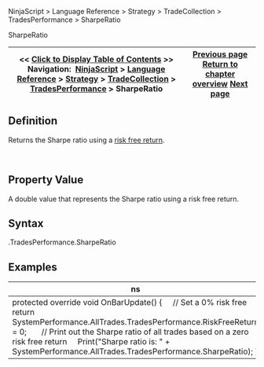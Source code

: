 ﻿
NinjaScript > Language Reference > Strategy > TradeCollection > TradesPerformance > SharpeRatio

SharpeRatio

| << [Click to Display Table of Contents](sharperatio.md) >> **Navigation:**     [NinjaScript](ninjascript.md) > [Language Reference](language_reference_wip.md) > [Strategy](strategy.md) > [TradeCollection](tradecollection.md) > [TradesPerformance](tradesperformance.md) > SharpeRatio | [Previous page](riskfreereturn.md) [Return to chapter overview](tradesperformance.md) [Next page](sortinoratio.md) |
| --- | --- |
## Definition
Returns the Sharpe ratio using a [risk free return](riskfreereturn.md).  

 
## Property Value
A double value that represents the Sharpe ratio using a risk free return.
 
## Syntax
<TradeCollection>.TradesPerformance.SharpeRatio

## Examples

| ns |
| --- |
| protected override void OnBarUpdate() {      // Set a 0% risk free return      SystemPerformance.AllTrades.TradesPerformance.RiskFreeReturn = 0;        // Print out the Sharpe ratio of all trades based on a zero risk free return      Print("Sharpe ratio is: " + SystemPerformance.AllTrades.TradesPerformance.SharpeRatio); } |
 
